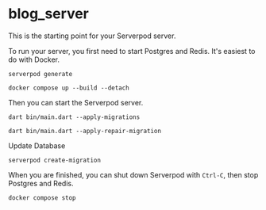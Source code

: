 # blog_server

This is the starting point for your Serverpod server.

To run your server, you first need to start Postgres and Redis. It's easiest to do with Docker.

    serverpod generate

    docker compose up --build --detach

Then you can start the Serverpod server.

    dart bin/main.dart --apply-migrations

    dart bin/main.dart --apply-repair-migration

Update Database

    serverpod create-migration


When you are finished, you can shut down Serverpod with `Ctrl-C`, then stop Postgres and Redis.

    docker compose stop
